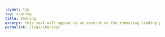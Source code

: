 ```yaml
---
layout: tag
tag: sharing
title: Sharing
excerpt: this text will appear as an excerpt on the theme/tag landing page
permalink: /tags/sharing/
---
```

